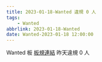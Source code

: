 ```yaml
---
title: 2023-01-18-Wanted 違規 0 人
tags:
    - Wanted
abbrlink: 2023-01-18-Wanted
date: Wanted-2023-01-18 12:00:00
---
```

Wanted 板 [板規連結](https://www.ptt.cc/bbs/Wanted/M.1608829773.A.D3B.html)
昨天違規 0 人
